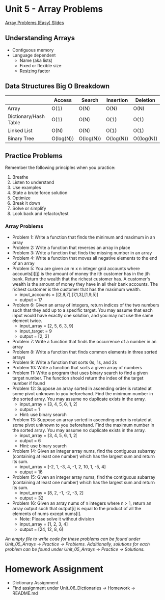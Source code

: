 # Unit 5 - Array Problems

[Array Problems (Easy) Slides](https://docs.google.com/presentation/d/1PX6IedLeZXRy1QNNnM5vgS9TZzgURxpkFh1OCNCcS10/edit?usp=sharing)

## Understanding Arrays
- Contiguous memory
- Language dependent
    - Name (aka lists)
    - Fixed or flexible size
    - Resizing factor

## Data Structures Big O Breakdown

| | Access | Search | Insertion | Deletion |
| --- | --- | --- | --- | --- |
| Array | O(1) | O(N) | O(N) | O(N) |
| Dictionary/Hash Table | O(1) | O(N) | O(1) | O(1) |
| Linked List | O(N) | O(N) | O(1) | O(1) |
| Binary Tree | O(log(N)) | O(log(N)) | O(log(N)) | O((log(N)) |

## Practice Problems
Remember the following principles when you practice:
1. Breathe
2. Listen to understand
3. Use examples
4. State a brute force solution
5. Optimize
6. Break it down
7. Solve or simplify
8. Look back and refactor/test

### Array Problems
- Problem 1: Write a function that finds the minimum and maximum in an array 
- Problem 2: Write a function that reverses an array in place
- Problem 3: Write a function that finds the missing number in an array
- Problem 4: Write a function that moves all negative elements to the end of an array
- Problem 5: You are given an m x n integer grid accounts where accounts[i][j] is the amount of money the ith customer has in the jth bank. Return the wealth that the richest customer has. A customer's wealth is the amount of money they have in all their bank accounts. The richest customer is the customer that has the maximum wealth.
    - input_accounts = [[2,8,7],[7,1,3],[1,9,5]]
    - output = 17
- Problem 6: Given an array of integers, return indices of the two numbers such that they add up to a specific target. You may assume that each input would have exactly one solution, and you may not use the same element twice.
    - input_array = [2, 5, 6, 3, 9]
    - input_target = 9
    - output = [2, 3]
- Problem 7: Write a function that finds the occurrence of a number in an array
- Problem 8: Write a function that finds common elements in three sorted arrays
- Problem 9: Write a function that sorts 0s, 1s, and 2s
- Problem 10: Write a function that sorts a given array of numbers
- Problem 11: Write a program that uses binary search to find a given target number. The function should return the index of the target number if found
- Problem 12: Suppose an array sorted in ascending order is rotated at some pivot unknown to you beforehand. Find the minimum number in the sorted array. You may assume no duplicate exists in the array.
    - input_array = [3, 4, 5, 6, 1, 2]
    - output = 1
    - Hint: use binary search
- Problem 13: Suppose an array sorted in ascending order is rotated at some pivot unknown to you beforehand. Find the maximum number in the sorted array. You may assume no duplicate exists in the array.
    - input_array = [3, 4, 5, 6, 1, 2]
    - output = 6
    - Hint: use binary search
- Problem 14: Given an integer array nums, find the contiguous subarray (containing at least one number) which has the largest sum and return its sum.
    - input_array = [-2, 1, -3, 4, -1, 2, 10, 1, -5, 4]
    - output = 16
- Problem 15: Given an integer array nums, find the contiguous subarray (containing at least one number) which has the largest sum and return its sum.
    - input_array = [8, 2, -1, -2, -3, 2]
    - output = 32
- Problem 16: Given an array nums of n integers where n > 1, return an array output such that output[i] is equal to the product of all the elements of nums except nums[i].
    - Note: Please solve it without division
    - input_array = [1, 2, 3, 4]
    - output = [24, 12, 8, 6]

*An empty file to write code for these problems can be found under Unit_05_Arrays -> Practice -> Problems. Additionally, solutions for each problem can be found under Unit_05_Arrays -> Practice -> Solutions.*

# Homework Assignment
- Dictionary Assignment
- Find assignment under Unit_06_Dictionaries -> Homework -> README.md
